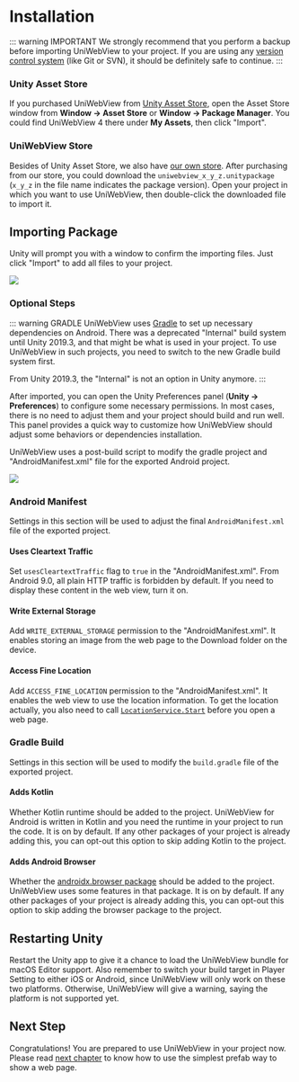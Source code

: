 # Installation

::: warning IMPORTANT
We strongly recommend that you perform a backup before importing UniWebView to your project. If you are using any [version control system](https://en.wikipedia.org/wiki/Version_control) (like Git or SVN), it should be definitely safe to continue.
:::

### Unity Asset Store

If you purchased UniWebView from [Unity Asset Store](https://assetstore.unity.com/packages/slug/175993), open the Asset Store window from **Window → Asset Store** or **Window → Package Manager**. You could find UniWebView 4 there under **My Assets**, then click "Import".

### UniWebView Store

Besides of Unity Asset Store, we also have [our own store](https://gumroad.com/l/MsaOO). After purchasing from our store, you could download the `uniwebview_x_y_z.unitypackage` (`x_y_z` in the file name indicates the package version). Open your project in which you want to use UniWebView, then double-click the downloaded file to import it.

## Importing Package

Unity will prompt you with a window to confirm the importing files. Just click "Import" to add all files to your project.

![](/images/importing-v4.png)

### Optional Steps

::: warning GRADLE
UniWebView uses [Gradle](https://docs.unity3d.com/Manual/android-gradle-overview.html) to set up necessary dependencies on Android. There was a deprecated "Internal" build system until Unity 2019.3, and that might be what is used in your project. To use UniWebView in such projects, you need to switch to the new Gradle build system first.

From Unity 2019.3, the "Internal" is not an option in Unity anymore.
:::

After imported, you can open the Unity Preferences panel (**Unity → Preferences**) to configure some necessary permissions. In most cases, there is no need to adjust them and your project should
build and run well. This panel provides a quick way to customize how UniWebView should adjust some behaviors or dependencies installation.

UniWebView uses a post-build script to modify the gradle project and "AndroidManifest.xml" file for the exported Android project.

![](/images/preferences.png)

### Android Manifest

Settings in this section will be used to adjust the final `AndroidManifest.xml` file of the exported project.

#### Uses Cleartext Traffic

Set `usesCleartextTraffic` flag to `true` in the "AndroidManifest.xml". From Android 9.0, all plain HTTP traffic is forbidden by default. If you need to display these content in the web view, turn it on.

#### Write External Storage

Add `WRITE_EXTERNAL_STORAGE` permission to the "AndroidManifest.xml". It enables storing an image from the web page to the Download folder on the device.

#### Access Fine Location

Add `ACCESS_FINE_LOCATION` permission to the "AndroidManifest.xml". It enables the web view to use the location information. To get the location actually, you also need to call [`LocationService.Start`](https://docs.unity3d.com/ScriptReference/LocationService.Start.html) before you open a web page.

### Gradle Build

Settings in this section will be used to modify the `build.gradle` file of the exported project.

#### Adds Kotlin

Whether Kotlin runtime should be added to the project. UniWebView for Android is written in Kotlin and you need the runtime in your project to run the code. It is on by default.
If any other packages of your project is already adding this, you can opt-out this option to skip adding Kotlin to the project.

#### Adds Android Browser

Whether the [androidx.browser package](https://developer.android.com/jetpack/androidx/releases/browser) should be added to the project.
UniWebView uses some features in that package. It is on by default.
If any other packages of your project is already adding this, you can opt-out this option to skip adding the browser package to the project.

## Restarting Unity

Restart the Unity app to give it a chance to load the UniWebView bundle for macOS Editor support. Also remember to switch your build target in Player Setting to either iOS or Android, since UniWebView will only work on these two platforms. Otherwise, UniWebView will give a warning, saying the platform is not supported yet.

## Next Step

Congratulations! You are prepared to use UniWebView in your project now. Please read [next chapter](./using-prefab.md) to know how to use the simplest prefab way to show a web page.
